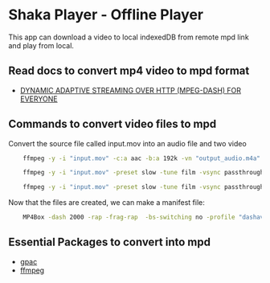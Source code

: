 # Shaka Player - Offline Player

This app can download a video to local indexedDB from remote mpd link and play from local.



## Read docs to convert mp4 video to mpd format

 - [DYNAMIC ADAPTIVE STREAMING OVER HTTP (MPEG-DASH) FOR EVERYONE](https://rybakov.com/blog/mpeg-dash/)


## Commands to convert video files to mpd

Convert the source file called input.mov into an audio file and two video

```bash
    ffmpeg -y -i "input.mov" -c:a aac -b:a 192k -vn "output_audio.m4a"

    ffmpeg -y -i "input.mov" -preset slow -tune film -vsync passthrough -an -c:v libx264 -x264opts 'keyint=25:min-keyint=25:no-scenecut' -crf 22  -maxrate 5000k -bufsize 10000k -pix_fmt yuv420p -f mp4 "output_5000.mp4"

    ffmpeg -y -i "input.mov" -preset slow -tune film -vsync passthrough -an -c:v libx264 -x264opts 'keyint=25:min-keyint=25:no-scenecut' -crf 23  -maxrate 2000k -bufsize 4000k -pix_fmt yuv420p -f mp4 "output_2000.mp4"
```

Now that the files are created, we can make a manifest file:
```bash
    MP4Box -dash 2000 -rap -frag-rap  -bs-switching no -profile "dashavc264:live" "output_5000.mp4" "output_3000.mp4"  "output_audio.m4a" -out "output/output.mpd"
```


## Essential Packages to convert into mpd

- [gpac](https://gpac.wp.imt.fr/downloads/)
- [ffmpeg](https://ffmpeg.org/download.html)


